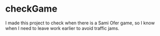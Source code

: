 # checkGame

<p>I made this project to check when there is a Sami Ofer game, so I know when 
I need to leave work earlier to avoid traffic jams.</p>